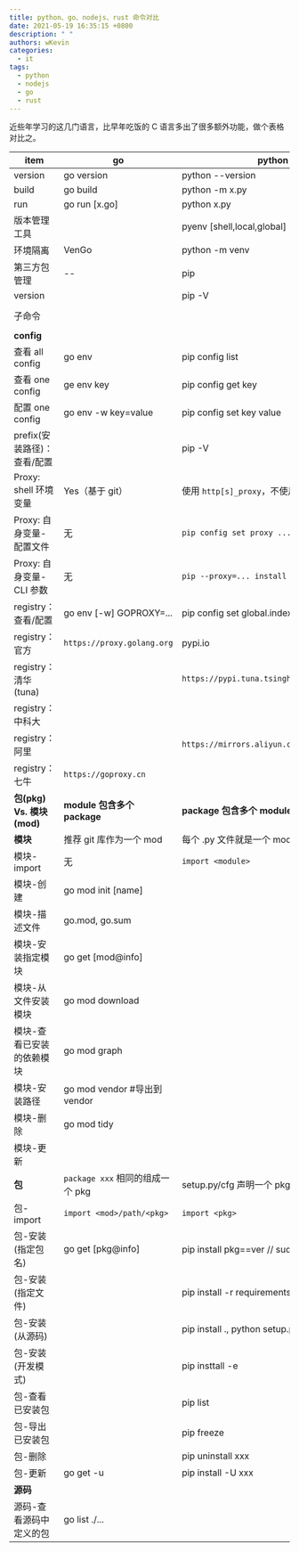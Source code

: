 ```yaml
---
title: python、go、nodejs、rust 命令对比
date: 2021-05-19 16:35:15 +0800
description: " "
authors: wKevin
categories:
  - it
tags:
  - python
  - nodejs
  - go
  - rust
---
```


近些年学习的这几门语言，比早年吃饭的 C 语言多出了很多额外功能，做个表格对比之。

<!--truncate-->

| item                        | go                               | python                                     | js/ts                                       | rust                                                      |
| --------------------------- | -------------------------------- | ------------------------------------------ | ------------------------------------------- | --------------------------------------------------------- |
| version                     | go version                       | python --version                           | node --version                              |                                                           |
| build                       | go build                         | python -m x.py                             | npm run ...                                 |                                                           |
| run                         | go run [x.go]                    | python x.py                                | npm run ... ; node x.js                     |                                                           |
| 版本管理工具                |                                  | pyenv [shell,local,global]                 | n 或 nvm [use]                              |                                                           |
| 环境隔离                    | VenGo                            | python -m venv                             | npm i -[S,D]                                |                                                           |
| 第三方包管理                | --                               | pip                                        | npm,yarn                                    | cargo                                                     |
| version                     |                                  | pip -V                                     | npm,yarn version                            | cargo -V                                                  |
| 子命令                      |                                  |                                            |                                             | cargo list, cargo --list                                  |
| **config**                  |                                  |                                            |                                             |                                                           |
| 查看 all config             | go env                           | pip config list                            | npm/yarn config list [-a]                   | `vi ~/.cargo/config`                                      |
| 查看 one config             | ge env key                       | pip config get key                         | npm/yarn config get key                     |                                                           |
| 配置 one config             | go env -w key=value              | pip config set key value                   | npm/yarn config set key value               |                                                           |
| prefix(安装路径)：查看/配置 |                                  | pip -V                                     | npm/yarn config get,set prefix              |                                                           |
| Proxy: shell 环境变量       | Yes（基于 git）                  | 使用 `http[s]_proxy`，不使用 `no_proxy`    | 使用 `http[s]_proxy`，不使用 `no_proxy`     | Yes                                                       |
| Proxy: 自身变量-配置文件    | 无                               | `pip config set proxy ...`                 | `npm config set proxy/noproxy ...`          |                                                           |
| Proxy: 自身变量-CLI 参数    | 无                               | `pip --proxy=... install ...`              | `npm i xxx --no-proxy`                      |                                                           |
| registry：查看/配置         | go env [-w] GOPROXY=...          | pip config set global.index-url ...        | npm/yarn config get,set registry ...        |                                                           |
| registry：官方              | `https://proxy.golang.org`       | pypi.io                                    | `https://registry.npmjs.org`                | [crates-io](https://github.com/rust-lang/crates.io-index) |
| registry：清华(tuna)        |                                  | `https://pypi.tuna.tsinghua.edu.cn/simple` |                                             |                                                           |
| registry：中科大            |                                  |                                            |                                             |                                                           |
| registry：阿里              |                                  | `https://mirrors.aliyun.com/pypi/simple`   | `https://registry.npm.taobao.org`           |                                                           |
| registry：七牛              | `https://goproxy.cn`             |                                            |                                             |                                                           |
| **包(pkg) Vs. 模块(mod)**   | **module 包含多个 package**      | **package 包含多个 module**                |                                             |                                                           |
| **模块**                    | 推荐 git 库作为一个 mod          | 每个 .py 文件就是一个 module               |                                             |                                                           |
| 模块-import                 | 无                               | `import <module>`                          |                                             |                                                           |
| 模块-创建                   | go mod init [name]               |                                            |                                             |                                                           |
| 模块-描述文件               | go.mod, go.sum                   |                                            |                                             |                                                           |
| 模块-安装指定模块           | go get [mod@info]                |                                            | npm install [-g] [xxx], yarn add [-g] [xxx] |                                                           |
| 模块-从文件安装模块         | go mod download                  |                                            | npm install, yarn add                       |                                                           |
| 模块-查看已安装的依赖模块   | go mod graph                     |                                            | npm list [-g -depth], yarn list             |                                                           |
| 模块-安装路径               | go mod vendor #导出到 vendor     |                                            | 集中存放在 node-modules 或 [-g] 到全局      |                                                           |
| 模块-删除                   | go mod tidy                      |                                            | npm uninstall xxx, yarn remove xxx          |                                                           |
| 模块-更新                   |                                  |                                            | npm update, yarn upgrade                    |                                                           |
| **包**                      | `package xxx` 相同的组成一个 pkg | setup.py/cfg 声明一个 pkg                  |                                             |                                                           |
| 包-import                   | `import <mod>/path/<pkg>`        | `import <pkg>`                             |                                             |                                                           |
| 包-安装(指定包名)           | go get [pkg@info]                | pip install pkg==ver // sudo 安装到系统    |                                             | `cargo install <pkg>`                                     |
| 包-安装(指定文件)           |                                  | pip install -r requirements.txt            |                                             |                                                           |
| 包-安装(从源码)             |                                  | pip install ., python setup.py install     |                                             |                                                           |
| 包-安装(开发模式)           |                                  | pip insttall -e                            |                                             |                                                           |
| 包-查看已安装包             |                                  | pip list                                   |                                             | cargo tree                                                |
| 包-导出已安装包             |                                  | pip freeze                                 |                                             |                                                           |
| 包-删除                     |                                  | pip uninstall xxx                          |                                             |                                                           |
| 包-更新                     | go get -u                        | pip install -U xxx                         |                                             |                                                           |
| **源码**                    |                                  |                                            |                                             |                                                           |
| 源码-查看源码中定义的包     | go list ./...                    |                                            |                                             |                                                           |
